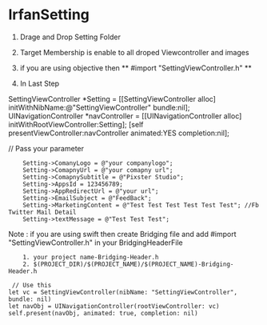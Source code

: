 # IrfanSetting

1. Drage and Drop Setting Folder
2. Target Membership is enable to all droped Viewcontroller and images
3. if you are using objective then ** #import "SettingViewController.h"  **

4. In Last Step

SettingViewController *Setting = [[SettingViewController alloc] initWithNibName:@"SettingViewController" bundle:nil];
UINavigationController *navController = [[UINavigationController alloc] initWithRootViewController:Setting];
[self presentViewController:navController animated:YES completion:nil];

// Pass your parameter

        Setting->ComanyLogo = @"your companylogo";
        Setting->ComapnyUrl = @"your comapny url";
        Setting->ComapnySubtitle = @"Pixster Studio";
        Setting->AppsId = 123456789;
        Setting->AppRedirectUrl = @"your url";
        Setting->EmailSubject = @"FeedBack";
        Setting->MarketingContent = @"Test Test Test Test Test Test"; //Fb Twitter Mail Detail
        Setting->textMessage = @"Test Test Test";
            
Note :
    if you are using swift then create Bridging file and add #import "SettingViewController.h"  in your BridgingHeaderFile

        1. your project name-Bridging-Header.h
        2. $(PROJECT_DIR)/$(PROJECT_NAME)/$(PROJECT_NAME)-Bridging-Header.h

     // Use this
    let vc = SettingViewController(nibName: "SettingViewController", bundle: nil)
    let navObj = UINavigationController(rootViewController: vc)
    self.present(navObj, animated: true, completion: nil)
    
    
